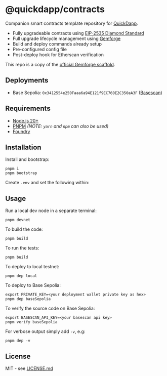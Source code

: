 # @quickdapp/contracts

Companion smart contracts template repository for [QuickDapp](https://github.com/QuickDapp/QuickDapp).

* Fully upgradeable contracts using [EIP-2535 Diamond Standard](https://eips.ethereum.org/EIPS/eip-2535)
* Full upgrade lifecycle management using [Gemforge](https://gemforge.xyz)
* Build and deploy commands already setup
* Pre-configured config file
* Post-deploy hook for Etherscan verification

This repo is a copy of the [official Gemforge scaffold](https://github.com/gemstation/contracts-foundry).

## Deployments

* Base Sepolia: `0x3412554e250Faaa6a94E121f9EC760E2C350aA3F` ([Basescan](https://sepolia.basescan.org/address/0x3412554e250Faaa6a94E121f9EC760E2C350aA3F))

## Requirements

* [Node.js 20+](https://nodejs.org)
* [PNPM](https://pnpm.io/) _(NOTE: `yarn` and `npm` can also be used)_
* [Foundry](https://github.com/foundry-rs/foundry/blob/master/README.md)

## Installation

Install and bootstrap:

```shell
pnpm i
pnpm bootstrap
```

Create `.env` and set the following within:

## Usage

Run a local dev node in a separate terminal:

```shell
pnpm devnet
```

To build the code:

```shell
pnpm build
```

To run the tests:

```shell
pnpm build
```

To deploy to local testnet:

```shell
pnpm dep local
```

To deploy to Base Sepolia:

```shell
export PRIVATE_KEY=<your deployment wallet private key as hex>
pnpm dep baseSepolia
```

To verify the source code on Base Sepolia:

```shell
export BASESCAN_API_KEY=<your basescan api key>
pnpm verify baseSepolia
```

For verbose output simply add `-v`, e.g:

```shell
pnpm dep -v
```

## License

MIT - see [LICENSE.md](LICENSE.md)
